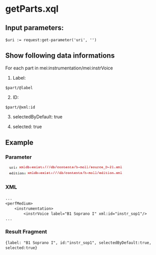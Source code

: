 # getParts.xql
## Input parameters:
```
$uri := request:get-parameter('uri', '')
```
## Show following data informations
For each part in mei:instrumentation/mei:instrVoice

1. Label:
```
$part/@label
```

2. ID:
```
$part/@xml:id
```

3. selectedByDefault: true

4. selected: true

## Example
### Parameter
![](media/15118658793645.jpg)
### XML
```
...
<perfMedium>
	<instrumentation>
		<instrVoice label="B1 Soprano I" xml:id="instr_sop1"/>
...
```
                        
### Result Fragment
```
{label: "B1 Soprano I", id:"instr_sop1", selectedByDefault:true, selected:true}
```


